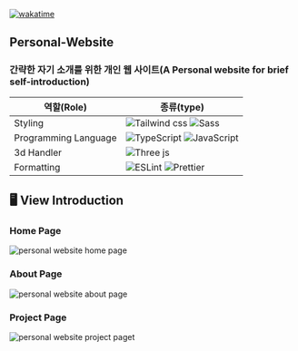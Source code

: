 [![wakatime](https://wakatime.com/badge/user/60e4818e-19d5-478c-9922-4c7fe3366bc4/project/115e46c9-f9cd-4027-b90d-4bb52e646394.svg)](https://wakatime.com/badge/user/60e4818e-19d5-478c-9922-4c7fe3366bc4/project/115e46c9-f9cd-4027-b90d-4bb52e646394)


## Personal-Website
### 간략한 자기 소개를 위한 개인 웹 사이트(A Personal website for brief self-introduction)



|역할(Role)|종류(type)|  
|-|- |
|Styling|![Tailwind css](https://img.shields.io/badge/Tailwind_CSS-38B2AC?style=for-the-badge&logo=tailwind-css&logoColor=white) ![Sass](https://img.shields.io/badge/Sass-CC6699?style=for-the-badge&logo=sass&logoColor=white)
|Programming Language|![TypeScript](https://img.shields.io/badge/typescript-%23007ACC.svg?style=for-the-badge&logo=typescript&logoColor=white) ![JavaScript](https://img.shields.io/badge/javascript-%23323330.svg?style=for-the-badge&logo=javascript&logoColor=%23F7DF1E)|
|3d Handler|![Three js](https://img.shields.io/badge/ThreeJs-black?style=for-the-badge&logo=three.js&logoColor=white)
|Formatting|![ESLint](https://img.shields.io/badge/ESLint-4B3263?style=for-the-badge&logo=eslint&logoColor=white) ![Prettier](https://img.shields.io/badge/Prettier-F7B93E?style=for-the-badge&logo=prettier&logoColor=white)|



## 🖥 View Introduction
### Home Page
![personal website home page](https://github.com/resetmerlin/Personal-Website/assets/108568153/1e9fe52c-b1f9-4972-baa3-f9454ed4d33e)
### About Page
![personal website about page](https://github.com/resetmerlin/Personal-Website/assets/108568153/a8392f4c-d744-47f4-bf52-a56cbd27ac84)
### Project Page
![personal website project paget](https://github.com/resetmerlin/Personal-Website/assets/108568153/2eb8cce0-cdcd-4b0c-a5d2-9beeec7ffda7)

